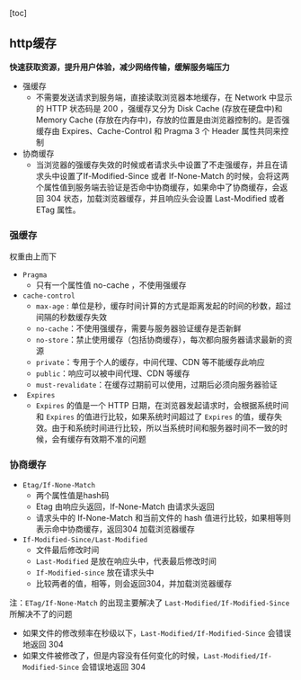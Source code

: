 [toc]

## http缓存

 **快速获取资源，提升用户体验，减少网络传输，缓解服务端压力** 

+ 强缓存
    + 不需要发送请求到服务端，直接读取浏览器本地缓存，在 Network 中显示的 HTTP 状态码是 200 ，强缓存又分为 Disk Cache (存放在硬盘中)和 Memory Cache (存放在内存中)，存放的位置是由浏览器控制的。是否强缓存由 Expires、Cache-Control 和 Pragma 3 个 Header 属性共同来控制
+ 协商缓存
  + 当浏览器的强缓存失效的时候或者请求头中设置了不走强缓存，并且在请求头中设置了If-Modified-Since 或者 If-None-Match 的时候，会将这两个属性值到服务端去验证是否命中协商缓存，如果命中了协商缓存，会返回 304 状态，加载浏览器缓存，并且响应头会设置 Last-Modified 或者 ETag 属性。

### 强缓存

权重由上而下

+ `Pragma`
  + 只有一个属性值 no-cache ，不使用强缓存
+ `cache-control`
  + `max-age` : 单位是秒，缓存时间计算的方式是距离发起的时间的秒数，超过间隔的秒数缓存失效
  + `no-cache`：不使用强缓存，需要与服务器验证缓存是否新鲜
  + `no-store`：禁止使用缓存（包括协商缓存），每次都向服务器请求最新的资源
  + `private`：专用于个人的缓存，中间代理、CDN 等不能缓存此响应
  + `public`：响应可以被中间代理、CDN 等缓存
  + `must-revalidate`：在缓存过期前可以使用，过期后必须向服务器验证
+ ` Expires`
  +  `Expires` 的值是一个 HTTP 日期，在浏览器发起请求时，会根据系统时间和 `Expires` 的值进行比较，如果系统时间超过了 `Expires` 的值，缓存失效。由于和系统时间进行比较，所以当系统时间和服务器时间不一致的时候，会有缓存有效期不准的问题

### 协商缓存

+ `Etag/If-None-Match`
  + 两个属性值是hash码
  + Etag 由响应头返回，If-None-Match 由请求头返回
  + 请求头中的 If-None-Match 和当前文件的 hash 值进行比较，如果相等则表示命中协商缓存，返回304 加载浏览器缓存
+ `If-Modified-Since/Last-Modified`
  + 文件最后修改时间
  + `Last-Modified` 是放在响应头中，代表最后修改时间
  + `If-Modified-since` 放在请求头中
  + 比较两者的值，相等，则会返回304，并加载浏览器缓存

 注：`ETag/If-None-Match` 的出现主要解决了 `Last-Modified/If-Modified-Since` 所解决不了的问题
 + 如果文件的修改频率在秒级以下，`Last-Modified/If-Modified-Since` 会错误地返回 304
 + 如果文件被修改了，但是内容没有任何变化的时候，`Last-Modified/If-Modified-Since` 会错误地返回 304 
